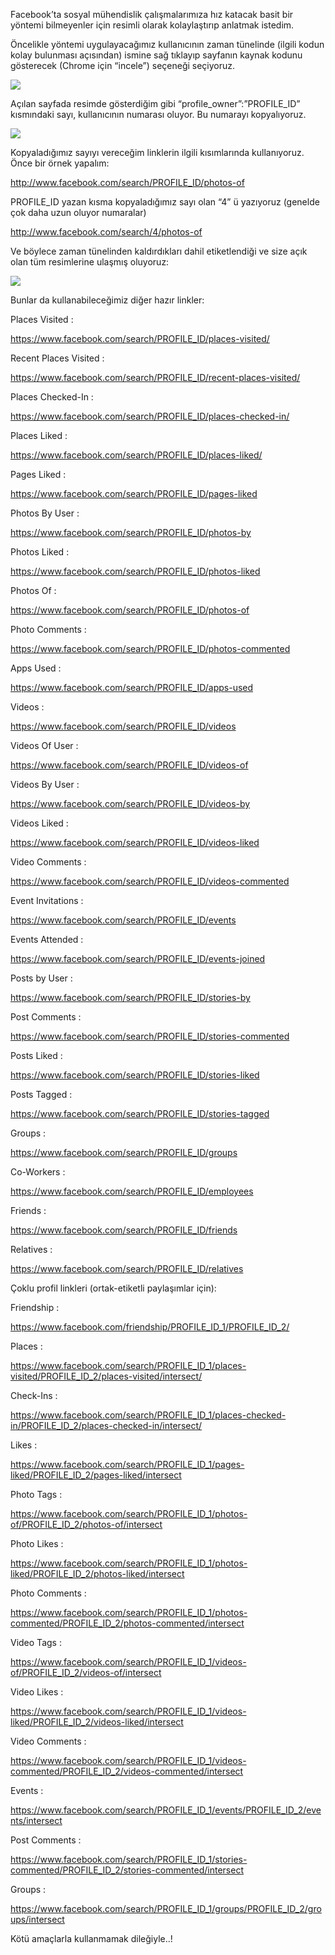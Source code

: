 Facebook’ta sosyal mühendislik çalışmalarımıza hız katacak basit bir yöntemi bilmeyenler için resimli olarak kolaylaştırıp anlatmak istedim.

Öncelikle yöntemi uygulayacağımız kullanıcının zaman tünelinde (ilgili kodun kolay bulunması açısından) ismine sağ tıklayıp sayfanın kaynak kodunu gösterecek (Chrome için “incele”) seçeneği seçiyoruz.

![](https://imguploads.net/images/2018/09/25/1.png)

Açılan sayfada resimde gösterdiğim gibi “profile_owner”:”PROFILE_ID” kısmındaki sayı, kullanıcının numarası oluyor. Bu numarayı kopyalıyoruz.

![](https://imguploads.net/images/2018/09/25/2.png)

Kopyaladığımız sayıyı vereceğim linklerin ilgili kısımlarında kullanıyoruz. Önce bir örnek yapalım:

http://www.facebook.com/search/PROFILE_ID/photos-of

PROFILE_ID yazan kısma kopyaladığımız sayı olan “4” ü yazıyoruz (genelde çok daha uzun oluyor numaralar)

http://www.facebook.com/search/4/photos-of

Ve böylece zaman tünelinden kaldırdıkları dahil etiketlendiği ve size açık olan tüm resimlerine ulaşmış oluyoruz:

![](https://imguploads.net/images/2018/09/25/3.png)

Bunlar da kullanabileceğimiz diğer hazır linkler:

Places Visited :

https://www.facebook.com/search/PROFILE_ID/places-visited/

Recent Places Visited :

https://www.facebook.com/search/PROFILE_ID/recent-places-visited/

Places Checked-In :

https://www.facebook.com/search/PROFILE_ID/places-checked-in/

Places Liked :

https://www.facebook.com/search/PROFILE_ID/places-liked/

Pages Liked :

https://www.facebook.com/search/PROFILE_ID/pages-liked

Photos By User :

https://www.facebook.com/search/PROFILE_ID/photos-by

Photos Liked :

https://www.facebook.com/search/PROFILE_ID/photos-liked

Photos Of :

https://www.facebook.com/search/PROFILE_ID/photos-of

Photo Comments :

https://www.facebook.com/search/PROFILE_ID/photos-commented

Apps Used :

https://www.facebook.com/search/PROFILE_ID/apps-used

Videos :

https://www.facebook.com/search/PROFILE_ID/videos

Videos Of User :

https://www.facebook.com/search/PROFILE_ID/videos-of

Videos By User :

https://www.facebook.com/search/PROFILE_ID/videos-by

Videos Liked :

https://www.facebook.com/search/PROFILE_ID/videos-liked

Video Comments :

https://www.facebook.com/search/PROFILE_ID/videos-commented

Event Invitations :

https://www.facebook.com/search/PROFILE_ID/events

Events Attended :

https://www.facebook.com/search/PROFILE_ID/events-joined

Posts by User :

https://www.facebook.com/search/PROFILE_ID/stories-by

Post Comments :

https://www.facebook.com/search/PROFILE_ID/stories-commented

Posts Liked :

https://www.facebook.com/search/PROFILE_ID/stories-liked

Posts Tagged :

https://www.facebook.com/search/PROFILE_ID/stories-tagged

Groups :

https://www.facebook.com/search/PROFILE_ID/groups

Co-Workers :

https://www.facebook.com/search/PROFILE_ID/employees

Friends :

https://www.facebook.com/search/PROFILE_ID/friends

Relatives :

https://www.facebook.com/search/PROFILE_ID/relatives


Çoklu profil linkleri (ortak-etiketli paylaşımlar için):

Friendship :

https://www.facebook.com/friendship/PROFILE_ID_1/PROFILE_ID_2/

Places :

https://www.facebook.com/search/PROFILE_ID_1/places-visited/PROFILE_ID_2/places-visited/intersect/

Check-Ins :

https://www.facebook.com/search/PROFILE_ID_1/places-checked-in/PROFILE_ID_2/places-checked-in/intersect/

Likes :

https://www.facebook.com/search/PROFILE_ID_1/pages-liked/PROFILE_ID_2/pages-liked/intersect

Photo Tags :

https://www.facebook.com/search/PROFILE_ID_1/photos-of/PROFILE_ID_2/photos-of/intersect

Photo Likes :

https://www.facebook.com/search/PROFILE_ID_1/photos-liked/PROFILE_ID_2/photos-liked/intersect

Photo Comments :

https://www.facebook.com/search/PROFILE_ID_1/photos-commented/PROFILE_ID_2/photos-commented/intersect

Video Tags :

https://www.facebook.com/search/PROFILE_ID_1/videos-of/PROFILE_ID_2/videos-of/intersect

Video Likes :

https://www.facebook.com/search/PROFILE_ID_1/videos-liked/PROFILE_ID_2/videos-liked/intersect

Video Comments :

https://www.facebook.com/search/PROFILE_ID_1/videos-commented/PROFILE_ID_2/videos-commented/intersect

Events :

https://www.facebook.com/search/PROFILE_ID_1/events/PROFILE_ID_2/events/intersect

Post Comments :

https://www.facebook.com/search/PROFILE_ID_1/stories-commented/PROFILE_ID_2/stories-commented/intersect

Groups :

https://www.facebook.com/search/PROFILE_ID_1/groups/PROFILE_ID_2/groups/intersect

>
Kötü amaçlarla kullanmamak dileğiyle..!